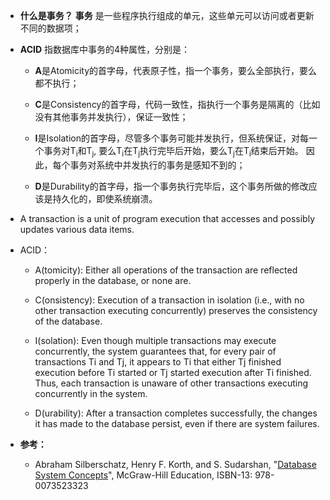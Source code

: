  * **什么是事务？** **事务** 是一些程序执行组成的单元，这些单元可以访问或者更新不同的数据项；

* **ACID** 指数据库中事务的4种属性，分别是：
 
  - **A**是Atomicity的首字母，代表原子性，指一个事务，要么全部执行，要么都不执行；

  - **C**是Consistency的首字母，代码一致性，指执行一个事务是隔离的（比如没有其他事务并发执行），保证一致性；

  - **I**是Isolation的首字母，尽管多个事务可能并发执行，但系统保证，对每一个事务对T<sub>i</sub>和T<sub>j</sub>, 要么T<sub>i</sub>在T<sub>j</sub>执行完毕后开始，要么T<sub>j</sub>在T<sub>i</sub>结束后开始。 因此，每个事务对系统中并发执行的事务是感知不到的；

  - **D**是Durability的首字母，指一个事务执行完毕后，这个事务所做的修改应该是持久化的，即使系统崩溃。

* A transaction is a unit of program execution that accesses and possibly updates various data items.

* ACID：

  - A(tomicity): Either all operations of the transaction are reflected properly in the database, or none are.

  - C(onsistency): Execution of a transaction in isolation (i.e., with no other transaction executing concurrently) preserves the consistency of the database.

  - I(solation): Even though multiple transactions may execute concurrently, the system guarantees that, for every pair of transactions Ti and Tj, it appears to Ti that either Tj finished execution before Ti started or Tj started execution after Ti finished. Thus, each transaction is unaware of other transactions executing concurrently in
the system.

  - D(urability): After a transaction completes successfully, the changes it has made to the database persist, even if there are system failures.


* **参考：**

  - Abraham Silberschatz, Henry F. Korth, and S. Sudarshan, "[Database System Concepts](https://www.amazon.com/dp/0073523321)", McGraw-Hill Education, ISBN-13: 978-0073523323